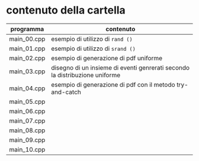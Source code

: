 # contenuto della cartella

   | programma | contenuto |
   | -------------| -------------|
   | main_00.cpp | esempio di utilizzo di ```rand ()``` |
   | main_01.cpp | esempio di utilizzo di ```srand ()```|
   | main_02.cpp | esempio di generazione di pdf uniforme |
   | main_03.cpp | disegno di un insieme di eventi genrerati secondo la distribuzione uniforme |
   | main_04.cpp | esempio di generazione di pdf con il metodo try-and-catch |
   | main_05.cpp | |
   | main_06.cpp | |
   | main_07.cpp | |
   | main_08.cpp | |
   | main_09.cpp | |
   | main_10.cpp | |

